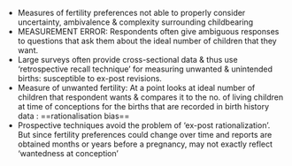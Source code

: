 - Measures of fertility preferences not able to properly consider uncertainty, ambivalence & complexity surrounding childbearing
- MEASUREMENT ERROR: Respondents often give ambiguous responses to questions that ask them about the ideal number of children that they want.
- Large surveys often provide cross-sectional data & thus use ‘retrospective recall technique’ for measuring unwanted & unintended births: susceptible to ex-post revisions.
- Measure of unwanted fertility: At a point looks at ideal number of children that respondent wants & compares it to the no. of living children at time of conceptions for the births that are recorded in birth history data : ==rationalisation bias==
- Prospective techniques avoid the problem of ‘ex-post rationalization’. But since fertility preferences could change over time and reports are obtained months or years before a pregnancy, may not exactly reflect ‘wantedness at conception’
